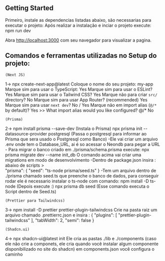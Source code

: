 
## Getting Started

Primeiro, instale as dependencias listadas abaixo, são necessarias para executar o projeto:
Após realizar a instalação e inciar o projeto execute: npm run dev

Abra [http://localhost:3000](http://localhost:3000) com seu navegador para visualizar a pagina.

## Comandos e ferramentas utilizadas no Setup do projeto:
    (Next JS)
1-> npx create-next-app@latest
        Coloque o nome do seu projeto: my-app
        Marque sim para usar o TypeScript:  Yes
        Marque sim para usar o ESLint?  Yes
        Marque sim para usar o Tailwind CSS? Yes
        Marque não para criar `src/` directory? No
        Marque sim para usar App Router? (recommended) Yes
        Marque sim para usar `next dev`?  No / Yes
        Marque não em import alias (`@/*` by default)? Yes
        >> What import alias would you like configured? @/* No

    (Prisma)
2-> npm install prisma --save-dev  (Instala o Prisma)
    npx prisma init --datasource-provider postgresql  (Passa o postgresql para informar ao Prisma que sera usado o Postgresql como Banco)
        -Ele vai criar um arquivo .env onde tem o Database_URL, ai é so acessar o Neondb para pegar a URL
        - Para migrar o banco criado em ./prisma/schema.prisma execute:
    npx prisma migrate dev --name init_db
    O comando acima vai criar uma migrations em modo de desenvolvimento
    -Dentro de package.json insira : abaixo de scripts >  
                    "prisma": {
                    "seed": "ts-node prisma/seed.ts" }
    -Tem um arquivo dentro de ./prisma chamado seed.ts que preenche o banco de dados, para conseguir rodar ele é necessario instalar o ts-node com comando:
    npm install -D ts-node  (Depois execute :)
    npx prisma db seed      (Esse comando executa o Script dentro de Seed.ts)

    (Prettier para Tailwindcss)
3-> npm install -D prettier prettier-plugin-tailwindcss
      Crie na pasta raiz um arquivo chamado .prettierrc.json e insira :
                                        {
                                    "plugins": [
                                        "prettier-plugin-tailwindcss"
                                    ],
                                    "tabWidth": 2,
                                    "semi": false
                                    }
    
    (Shadcn.ui)
4-> npx shadcn-ui@latest init
Ele cria as pastas ./lib e ./components  (caso ele não crie a componets, ele cria quando você instalar algum componente disponibilizado no site do shadcn)
em components.json você configura o caminho

